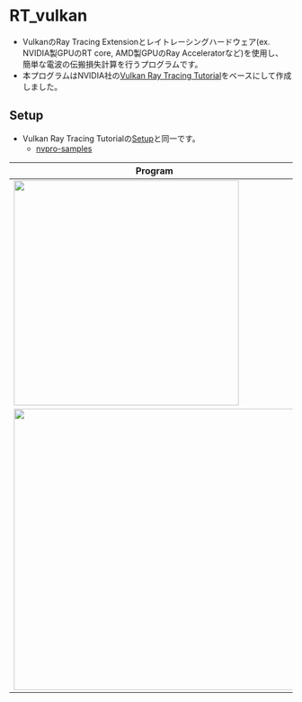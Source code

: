 # RT_vulkan
- VulkanのRay Tracing Extensionとレイトレーシングハードウェア(ex. NVIDIA製GPUのRT core, AMD製GPUのRay Acceleratorなど)を使用し、<br>簡単な電波の伝搬損失計算を行うプログラムです。
- 本プログラムはNVIDIA社の[Vulkan Ray Tracing Tutorial](https://github.com/nvpro-samples/vk_raytracing_tutorial_KHR)をベースにして作成しました。

## Setup
- Vulkan Ray Tracing Tutorialの[Setup](https://github.com/nvpro-samples/vk_raytracing_tutorial_KHR/blob/master/docs/setup.md)と同一です。
  - [nvpro-samples](https://github.com/nvpro-samples/build_all)

Program | Details
---------|--------
<img src="https://github.com/junecpct/RT_vulkan/blob/main/MAIN/vk_SphereandPlane/images/sphereandplane.jpg" width="400"> | [SphereandPlane](MAIN/vk_SphereandPlane)<br> - レイ投射点：赤 ()<br> - 受信球：緑 ()<br>objファイルによって形成された球体と平面でできた問題空間にして, 電波の伝搬損失計算を適用したプログラムです.
<img src="https://github.com/junecpct/RT_vulkan/blob/main/MAIN/vk_ItoCampus/images/itocampus.jpg" width="500"> | [ItoCampus](MAIN/vk_SphereandPlane)<br> - レイ投射点：赤 ()<br> - 受信球：緑 ()<br>国土交通省が主導するオープンデータ化プロジェクト[PLATEAU](https://www.mlit.go.jp/plateau/)にて配布されている日本全国の3D都市モデルから, 九州大学伊都キャンパスの一部の3Dモデルを抽出し, objファイルに変換して問題空間を作成しました. 行われる計算はSphereandPlaneと同一です.
